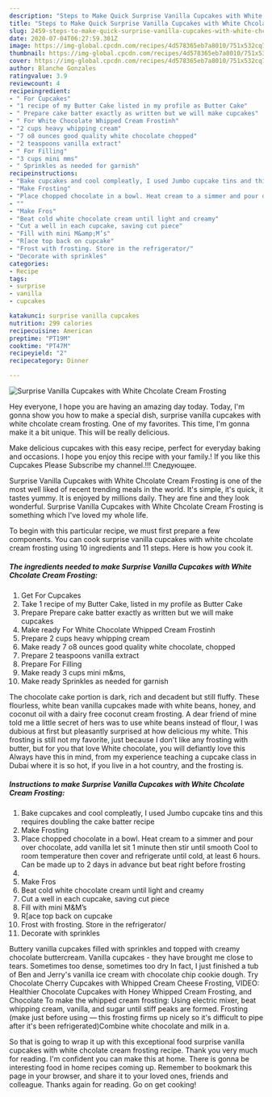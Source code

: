 ```yaml
---
description: "Steps to Make Quick Surprise Vanilla Cupcakes with White Chcolate Cream Frosting"
title: "Steps to Make Quick Surprise Vanilla Cupcakes with White Chcolate Cream Frosting"
slug: 2459-steps-to-make-quick-surprise-vanilla-cupcakes-with-white-chcolate-cream-frosting
date: 2020-07-04T06:27:59.301Z
image: https://img-global.cpcdn.com/recipes/4d578365eb7a8010/751x532cq70/surprise-vanilla-cupcakes-with-white-chcolate-cream-frosting-recipe-main-photo.jpg
thumbnail: https://img-global.cpcdn.com/recipes/4d578365eb7a8010/751x532cq70/surprise-vanilla-cupcakes-with-white-chcolate-cream-frosting-recipe-main-photo.jpg
cover: https://img-global.cpcdn.com/recipes/4d578365eb7a8010/751x532cq70/surprise-vanilla-cupcakes-with-white-chcolate-cream-frosting-recipe-main-photo.jpg
author: Blanche Gonzales
ratingvalue: 3.9
reviewcount: 4
recipeingredient:
- " For Cupcakes"
- "1 recipe of my Butter Cake listed in my profile as Butter Cake"
- " Prepare cake batter exactly as written but we will make cupcakes"
- " For White Chocolate Whipped Cream Frostinh"
- "2 cups heavy whipping cream"
- "7 o8 ounces good quality white chocolate chopped"
- "2 teaspoons vanilla extract"
- " For Filling"
- "3 cups mini mms"
- " Sprinkles as needed for garnish"
recipeinstructions:
- "Bake cupcakes and cool compleatly, I used Jumbo cupcake tins and this requires doubling the cake batter recipe"
- "Make Frosting"
- "Place chopped chocolate in a bowl. Heat cream to a simmer and pour over chocolate, add vanilla let sit 1 minute then stir until smooth Cool to room temperature then cover and refrigerate until cold, at least 6 hours. Can be made up to 2 days in advance but beat right before frosting"
- ""
- "Make Fros"
- "Beat cold white chocolate cream until light and creamy"
- "Cut a well in each cupcake, saving cut piece"
- "Fill with mini M&amp;M’s"
- "R[ace top back on cupcake"
- "Frost with frosting. Store in the refrigerator/"
- "Decorate with sprinkles"
categories:
- Recipe
tags:
- surprise
- vanilla
- cupcakes

katakunci: surprise vanilla cupcakes 
nutrition: 299 calories
recipecuisine: American
preptime: "PT19M"
cooktime: "PT47M"
recipeyield: "2"
recipecategory: Dinner

---
```



![Surprise Vanilla Cupcakes with White Chcolate Cream Frosting](https://img-global.cpcdn.com/recipes/4d578365eb7a8010/751x532cq70/surprise-vanilla-cupcakes-with-white-chcolate-cream-frosting-recipe-main-photo.jpg)

Hey everyone, I hope you are having an amazing day today. Today, I'm gonna show you how to make a special dish, surprise vanilla cupcakes with white chcolate cream frosting. One of my favorites. This time, I'm gonna make it a bit unique. This will be really delicious.

Make delicious cupcakes with this easy recipe, perfect for everyday baking and occasions. I hope you enjoy this recipe with your family.! If you like this Cupcakes Please Subscribe my channel.!!! Следующее.

Surprise Vanilla Cupcakes with White Chcolate Cream Frosting is one of the most well liked of recent trending meals in the world. It's simple, it's quick, it tastes yummy. It is enjoyed by millions daily. They are fine and they look wonderful. Surprise Vanilla Cupcakes with White Chcolate Cream Frosting is something which I've loved my whole life.


To begin with this particular recipe, we must first prepare a few components. You can cook surprise vanilla cupcakes with white chcolate cream frosting using 10 ingredients and 11 steps. Here is how you cook it.

<!--inarticleads1-->

##### The ingredients needed to make Surprise Vanilla Cupcakes with White Chcolate Cream Frosting:

1. Get  For Cupcakes
1. Take 1 recipe of my Butter Cake, listed in my profile as Butter Cake
1. Prepare  Prepare cake batter exactly as written but we will make cupcakes
1. Make ready  For White Chocolate Whipped Cream Frostinh
1. Prepare 2 cups heavy whipping cream
1. Make ready 7 o8 ounces good quality white chocolate, chopped
1. Prepare 2 teaspoons vanilla extract
1. Prepare  For Filling
1. Make ready 3 cups mini m&amp;ms,
1. Make ready  Sprinkles as needed for garnish


The chocolate cake portion is dark, rich and decadent but still fluffy. These flourless, white bean vanilla cupcakes made with white beans, honey, and coconut oil with a dairy free coconut cream frosting. A dear friend of mine told me a little secret of hers was to use white beans instead of flour, I was dubious at first but pleasantly surprised at how delicious my white. This frosting is still not my favorite, just because I don&#39;t like any frosting with butter, but for you that love White chocolate, you will defiantly love this Always have this in mind, from my experience teaching a cupcake class in Dubai where it is so hot, if you live in a hot country, and the frosting is. 

<!--inarticleads2-->

##### Instructions to make Surprise Vanilla Cupcakes with White Chcolate Cream Frosting:

1. Bake cupcakes and cool compleatly, I used Jumbo cupcake tins and this requires doubling the cake batter recipe
1. Make Frosting
1. Place chopped chocolate in a bowl. Heat cream to a simmer and pour over chocolate, add vanilla let sit 1 minute then stir until smooth Cool to room temperature then cover and refrigerate until cold, at least 6 hours. Can be made up to 2 days in advance but beat right before frosting
1. 
1. Make Fros
1. Beat cold white chocolate cream until light and creamy
1. Cut a well in each cupcake, saving cut piece
1. Fill with mini M&amp;M’s
1. R[ace top back on cupcake
1. Frost with frosting. Store in the refrigerator/
1. Decorate with sprinkles


Buttery vanilla cupcakes filled with sprinkles and topped with creamy chocolate buttercream. Vanilla cupcakes - they have brought me close to tears. Sometimes too dense, sometimes too dry In fact, I just finished a tub of Ben and Jerry&#39;s vanilla ice cream with chocolate chip cookie dough. Try Chocolate Cherry Cupcakes with Whipped Cream Cheese Frosting, VIDEO: Healthier Chocolate Cupcakes with Honey Whipped Cream Frosting, and Chocolate To make the whipped cream frosting: Using electric mixer, beat whipping cream, vanilla, and sugar until stiff peaks are formed. Frosting (make just before using — this frosting firms up nicely so it&#39;s difficult to pipe after it&#39;s been refrigerated)Combine white chocolate and milk in a. 

So that is going to wrap it up with this exceptional food surprise vanilla cupcakes with white chcolate cream frosting recipe. Thank you very much for reading. I'm confident you can make this at home. There is gonna be interesting food in home recipes coming up. Remember to bookmark this page in your browser, and share it to your loved ones, friends and colleague. Thanks again for reading. Go on get cooking!
